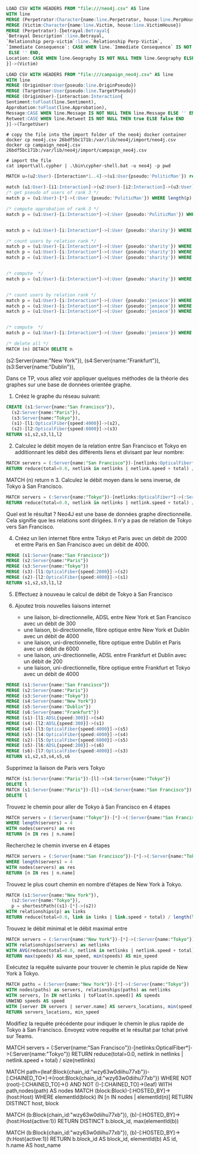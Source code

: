 
```sql
LOAD CSV WITH HEADERS FROM "file:///neo4j.csv" AS line
WITH line
MERGE (Perpetrator:Character{name:line.Perpetrator, house:line.PerpHouse})
MERGE (Victim:Character{name:line.Victim, house:line.VictimHouse})
MERGE (Perpetrator)-[betrayal:Betrayal{
`Betrayal Description`:line.Betrayal, 
`Relationship perp-victim`:line.`Relationship Perp-Victim`, 
`Immediate Consequence`: CASE WHEN line.`Immediate Consequence` IS NOT NULL THEN line.`Immediate Consequence`
 ELSE '' END,
Location: CASE WHEN line.Geography IS NOT NULL THEN line.Geography ELSE '' END
}]->(Victim)
```

```sql
LOAD CSV WITH HEADERS FROM "file:///campaign_neo4j.csv" AS line
WITH line
MERGE (OriginUser:User{pseudo:line.OriginPseudo})
MERGE (TargetUser:User{pseudo:line.TargetPseudo})
MERGE (OriginUser)-[interaction:Interaction{
Sentiment:toFloat(line.Sentiment), 
Approbation:toFloat(line.Approbation), 
Message:CASE WHEN line.Message IS NOT NULL THEN line.Message ELSE '' END,
Retweet:CASE WHEN line.Retweet IS NOT NULL THEN true ELSE false END
}]->(TargetUser)
```



```shell
# copy the file into the import folder of the neo4j docker container
docker cp neo4j.csv 26bdf5bc171b:/var/lib/neo4j/import/neo4j.csv
docker cp campaign_neo4j.csv 26bdf5bc171b:/var/lib/neo4j/import/campaign_neo4j.csv

# import the file
cat import\all.cypher | .\bin\cypher-shell.bat -u neo4j -p pwd

```

```sql
MATCH u=(u2:User)-[Interaction*1..4]->(u1:User{pseudo:'PoliticMan'}) return u

match (u1:User)-[i1:Interaction]->(u2:User)-[i2:Interaction]->(u3:User)-[i3:Interaction]->(u4:User{pseudo:'PoliticMan'}) return u1
/* get pseudo of users of rank 3 */
match p = (u1:User)-[*]->(:User {pseudo:'PoliticMan'}) WHERE length(p) = 3 RETURN u1.pseudo

/* compute approbation of rank 3 */
match p = (u1:User)-[i:Interaction*]->(:User {pseudo:'PoliticMan'}) WHERE length(p) = 3 RETURN reduce(total=1.0, x  in i | x.Approbation * total)


match p = (u1:User)-[i:Interaction*]->(:User {pseudo:'sharity'}) WHERE length(p) = 3 AND reduce(total=1.0, x  in i | x.Approbation * total) > 0.6RETURN count(u1)

/* count users by relation rank */
match p = (u1:User)-[i:Interaction*]->(:User {pseudo:'sharity'}) WHERE length(p) = 1 RETURN count(u1)
match p = (u1:User)-[i:Interaction*]->(:User {pseudo:'sharity'}) WHERE length(p) = 2 RETURN count(u1)
match p = (u1:User)-[i:Interaction*]->(:User {pseudo:'sharity'}) WHERE length(p) = 3 RETURN count(u1)


/* compute  */
match p = (u1:User)-[i:Interaction*]->(:User {pseudo:'sharity'}) WHERE length(p) = 3 AND reduce(total=1.0, x  in i | x.Approbation * total) > 0.5 RETURN count(u1)


/* count users by relation rank */
match p = (u1:User)-[i:Interaction*]->(:User {pseudo:'jeniece'}) WHERE length(p) = 1 RETURN count(u1)
match p = (u1:User)-[i:Interaction*]->(:User {pseudo:'jeniece'}) WHERE length(p) = 2 RETURN count(u1)
match p = (u1:User)-[i:Interaction*]->(:User {pseudo:'jeniece'}) WHERE length(p) = 3 RETURN count(u1)


/* compute  */
match p = (u1:User)-[i:Interaction*]->(:User {pseudo:'jeniece'}) WHERE length(p) = 3 AND reduce(total=1.0, x  in i | x.Approbation * total) > 0.5 RETURN count(u1)

/* delete all */
MATCH (n) DETACH DELETE n

```
(s2:Server{name:"New York"}),
(s4:Server{name:"Frankfurt"}),
(s3:Server{name:"Dublin"}),

Dans ce TP, vous allez voir appliquer quelques méthodes de la théorie des graphes sur une base de données orientée graphe.  


1. Créez le graphe du réseau suivant: 
```sql
CREATE (s1:Server{name:"San Francisco"}),  
  (s2:Server{name:"Paris"}),
  (s3:Server{name:"Tokyo"}),
  (s1)-[l1:OpticalFiber{speed:4000}]->(s2),
  (s2)-[l2:OpticalFiber{speed:8000}]->(s3)
RETURN s1,s2,s3,l1,l2
```

2. Calculez le débit moyen de la relation  entre San Francisco et Tokyo en additionnant les débit des différents liens et divisant par leur nombre:
```sql
MATCH servers = (:Server{name:"San Francisco"})-[netlinks:OpticalFiber*]->(:Server{name:"Tokyo"}) 
RETURN reduce(total=0.0, netlink in netlinks | netlink.speed + total) / size(netlinks)
```
MATCH (n) return n
3. Calculez le débit moyen dans le sens inverse, de Tokyo à San Francisco. 
```sql
MATCH servers = (:Server{name:"Tokyo"})-[netlinks:OpticalFiber*]->(:Server{name:"San Francisco"}) 
RETURN reduce(total=0.0, netlink in netlinks | netlink.speed + total) / size(netlinks)
```

Quel est le résultat ? 
Neo4J est une base de données graphe directionnelle. Cela signifie que les relations sont dirigées. Il n'y a pas de relation de Tokyo vers San Francisco.

4. Créez un lien internet fibre entre Tokyo et Paris avec un débit de 2000 et entre Paris en San Francisco avec un débit de  4000.
```sql
MERGE (s1:Server{name:"San Francisco"})  
MERGE (s2:Server{name:"Paris"})
MERGE (s3:Server{name:"Tokyo"})
MERGE (s3)-[l1:OpticalFiber{speed:2000}]->(s2)
MERGE (s2)-[l2:OpticalFiber{speed:4000}]->(s1)
RETURN s1,s2,s3,l1,l2
```

5. Effectuez à nouveau le calcul de débit de Tokyo à San Francisco

6. Ajoutez trois nouvelles liaisons internet 
    * une liaison, bi-directionnelle, ADSL entre New York et San Francisco avec un débit de 300
    * une liaison, bi-directionnelle, fibre optique entre New York et Dublin avec un débit de 4000
    * une liaison, uni-directionnelle, fibre optique entre Dublin et Paris avec un débit de 6000
    * une liaison, uni-directionnelle, ADSL entre Frankfurt et Dublin avec un débit de 200
    * une liaison, uni-directionnelle, fibre optique entre Frankfurt et Tokyo avec un débit de 4000
 
```sql
MERGE (s1:Server{name:"San Francisco"})  
MERGE (s2:Server{name:"Paris"})
MERGE (s3:Server{name:"Tokyo"})
MERGE (s4:Server{name:"New York"})  
MERGE (s5:Server{name:"Dublin"})
MERGE (s6:Server{name:"Frankfurt"})
MERGE (s1)-[l1:ADSL{speed:300}]->(s4)
MERGE (s4)-[l2:ADSL{speed:300}]->(s1)
MERGE (s4)-[l3:OpticalFiber{speed:4000}]->(s5)
MERGE (s5)-[l4:OpticalFiber{speed:4000}]->(s4)
MERGE (s2)-[l5:OpticalFiber{speed:6000}]->(s5)
MERGE (s5)-[l6:ADSL{speed:200}]->(s6)
MERGE (s6)-[l7:OpticalFiber{speed:4000}]->(s3)
RETURN s1,s2,s3,s4,s5,s6
```

Supprimez la liaison de Paris vers Tokyo 
```sql
MATCH (s1:Server{name:"Paris"})-[l]->(s4:Server{name:"Tokyo"})  
DELETE l
MATCH (s1:Server{name:"Paris"})-[l]->(s4:Server{name:"San Francisco"})  
DELETE l
```

Trouvez le chemin pour aller de Tokyo à San Francisco en 4 étapes 
```sql
MATCH servers = (:Server{name:"Tokyo"})-[*]->(:Server{name:"San Francisco"})
WHERE length(servers) = 4
WITH nodes(servers) as res
RETURN [n IN res | n.name] 
```

Recherchez le chemin inverse en 4 étapes
```sql
MATCH servers = (:Server{name:"San Francisco"})-[*]->(:Server{name:"Tokyo"})
WHERE length(servers) = 4
WITH nodes(servers) as res
RETURN [n IN res | n.name] 
```


Trouvez le plus court chemin en nombre d'étapes de New York à Tokyo.
```sql
MATCH (s1:Server{name:"New York"}),
  (s2:Server{name:"Tokyo"}),
  p = shortestPath((s1)-[*]->(s2))
WITH relationships(p) as links
RETURN reduce(total=0.0, link in links | link.speed + total) / length(link)
```

Trouvez le débit minimal et le débit maximal entre 
```sql
MATCH servers = (:Server{name:"New York"})-[*]->(:Server{name:"Tokyo"})
WITH relationships(servers) as netlinks
WITH AVG(reduce(total=0.0, netlink in netlinks | netlink.speed + total)) as speeds
RETURN max(speeds) AS max_speed, min(speeds) AS min_speed
```

Exécutez la requête suivante pour trouver le chemin le plus rapide de New York à Tokyo.
```sql
MATCH paths = (:Server{name:"New York"})-[*]->(:Server{name:"Tokyo"})
WITH nodes(paths) as servers, relationships(paths) as netlinks
WITH servers, [n IN netlinks | toFloat(n.speed)] AS speeds
UNWIND speeds AS speed
WITH [server IN servers | server.name] AS servers_locations, min(speed) AS min_speed
RETURN servers_locations, min_speed 
```

Modifiez la requête précédente pour indiquer le chemin le plus rapide de Tokyo à San Francisco. 
Envoyez votre requête et le résultat par tchat privé sur Teams. 


MATCH servers = (:Server{name:"San Francisco"})-[netlinks:OpticalFiber*]->(:Server{name:"Tokyo"}) 
RETURN reduce(total=0.0, netlink in netlinks | netlink.speed + total) / size(netlinks)


MATCH path=(leaf:Block{chain_id:"wzy63w0diihu77xb"})-[:CHAINED_TO*]->(root:Block{chain_id:"wzy63w0diihu77xb"})
WHERE NOT (root)-[:CHAINED_TO]->() AND NOT ()-[:CHAINED_TO]->(leaf)
WITH path,nodes(path) AS nodes
MATCH (block:Block)-[:HOSTED_BY]->(host:Host) WHERE elementId(block) IN [n IN nodes | elementId(n)]
RETURN DISTINCT host, block


MATCH (b:Block{chain_id:"wzy63w0diihu77xb"}),
    (b)-[:HOSTED_BY]->(host:Host{active:1})
RETURN DISTINCT b.block_id, max(elementId(b))

MATCH (b:Block{chain_id:"wzy63w0diihu77xb"}),
    (b)-[:HOSTED_BY]->(h:Host{active:1})
RETURN b.block_id AS block_id, elementId(b) AS id, h.name AS host_name